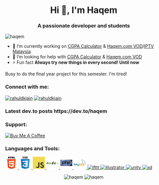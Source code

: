 <h1 align="center">Hi 👋, I'm Haqem</h1>
<h3 align="center">A passionate developer and students</h3>

<p align="left"> <img src="https://komarev.com/ghpvc/?username=haqem&label=Profile%20views&color=0e75b6&style=flat" alt="haqem" /> </p>

- 🔭 I’m currently working on [CGPA Calculator](https://haqem.com/cgpa) & [Haqem.com VOD](https://haqem.com/vod)/[IPTV Malaysia](https://github.com/haqem/iptv-malaysia)
- 🤝 I’m looking for help with [CGPA Calculator](https://haqem.com/cgpa) & [Haqem.com VOD](https://haqem.com/vod)
- ⚡ Fun fact **Always try new things in every second! Until now**

Busy to do the final year project for this semester. I'm tired!

<h3 align="left">Connect with me:</h3>
<p align="left">
<a href="https://dev.to/haqem" target="_blank"><img align="center" src="https://cdn.jsdelivr.net/npm/simple-icons@7.19.0/icons/devdotto.svg" alt="rahuldkjain" height="30" width="40" /></a>
<a href="https://linkedin.com/ahmad-luqman-haqem" target="_blank"><img align="center" src="https://cdn.jsdelivr.net/npm/simple-icons@7.19.0/icons/linkedin.svg" alt="rahuldkjain" height="30" width="40" /></a>
</p>

<h3 align="left">Latest dev.to posts https://dev.to/haqem</h3>
<!-- BLOG-POST-LIST:START -->
<!-- BLOG-POST-LIST:END -->

<h3 align="left">Support:</h3>
<a href="https://www.buymeacoffee.com/haqem" target="_blank"><img src="https://cdn.buymeacoffee.com/buttons/v2/default-yellow.png" alt="Buy Me A Coffee" style="height: 60px !important;width: 217px !important;" ></a>

<h3 align="left">Languages and Tools:</h3>

<p align="left">
<a href="https://www.w3.org/html/" target="_blank"> <img src="https://raw.githubusercontent.com/devicons/devicon/master/icons/html5/html5-original-wordmark.svg" alt="html5" width="40" height="40"/> </a>
    <a href="https://www.w3schools.com/css/" target="_blank"> <img src="https://raw.githubusercontent.com/devicons/devicon/master/icons/css3/css3-original-wordmark.svg" alt="css3" width="40" height="40"/> </a>
    <a href="https://developer.mozilla.org/en-US/docs/Web/JavaScript" target="_blank"> <img src="https://raw.githubusercontent.com/devicons/devicon/master/icons/javascript/javascript-original.svg" alt="javascript" width="40" height="40"/> </a>
      <a href="https://nodejs.org" target="_blank"> <img src="https://raw.githubusercontent.com/devicons/devicon/master/icons/nodejs/nodejs-original-wordmark.svg" alt="nodejs" width="40" height="40"/> </a>
  <a href="https://www.php.net" target="_blank" rel="noreferrer"> <img src="https://raw.githubusercontent.com/devicons/devicon/master/icons/php/php-original.svg" alt="php" width="40" height="40"/> </a>
  <a href="https://www.mysql.com/" target="_blank" rel="noreferrer"> <img src="https://raw.githubusercontent.com/devicons/devicon/master/icons/mysql/mysql-original-wordmark.svg" alt="mysql" width="40" height="40"/>
    <a href="https://ifttt.com/" target="_blank" rel="noreferrer"> <img src="https://www.vectorlogo.zone/logos/ifttt/ifttt-ar21.svg" alt="ifttt" width="40" height="40"/> </a> <a href="https://www.adobe.com/in/products/illustrator.html" target="_blank" rel="noreferrer"> <img src="https://www.vectorlogo.zone/logos/adobe_illustrator/adobe_illustrator-icon.svg" alt="illustrator" width="40" height="40"/>
    <a href="https://unity.com/" target="_blank" rel="noreferrer"> <img src="https://www.vectorlogo.zone/logos/unity3d/unity3d-icon.svg" alt="unity" width="40" height="40"/> 
      <a href="https://www.adobe.com/products/xd.html" target="_blank" rel="noreferrer"> <img src="https://cdn.worldvectorlogo.com/logos/adobe-xd.svg" alt="xd" width="40" height="40"/> </a>
 </p>

<p align="center"> <img src=https://github-readme-stats.vercel.app/api?username=haqem&show_icons=true alt=haqem /> <img src="https://github-readme-streak-stats.herokuapp.com/?user=haqem&" alt="haqem" /> </p>

<!---
haqem/haqem is a ✨ special ✨ repository because its `README.md` (this file) appears on your GitHub profile.
You can click the Preview link to take a look at your changes.
--->
